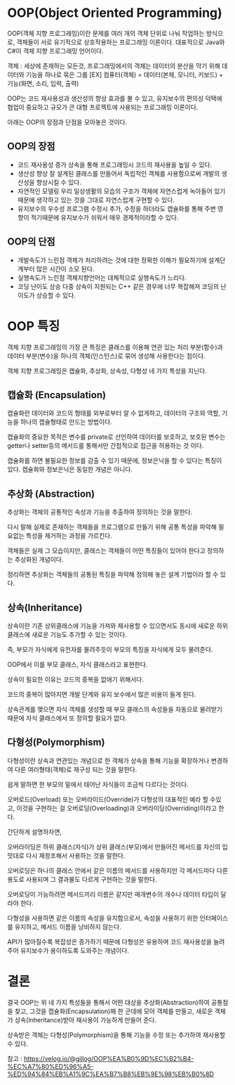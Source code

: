 # OOP(Object Oriented Programming)
OOP(객체 지향 프로그래밍)이란 문제를 여러 개의 객체 단위로 나눠 작업하는 방식으로, 객체들이 서로 유기적으로 상호작용하는 프로그래밍 이론이다.
대표적으로 Java와 C#이 객체 지향 프로그래밍 언어이다.

객체 : 세상에 존재하는 모든것, 프로그래밍에서의 객체는 데이터의 분산을 막기 위해 데이터와 기능을 하나로 묶은 그룹
[EX] 컴퓨터(객체) = 데이터(본체, 모니터, 키보드) + 기능(화면, 소리, 입력, 출력)

OOP는 코드 재사용성과 생산성의 향상 효과를 볼 수 있고, 유지보수의 편의성 덕택에 협업이 중요하고 규모가 큰 대형 프로젝트에 사용되는 프로그래밍 이론이다.

아래는 OOP의 장점과 단점을 모아놓은 것이다.

## OOP의 장점
- 코드 재사용성 증가
상속을 통해 프로그래밍시 코드의 재사용을 높일 수 있다.
- 생산성 향상
잘 설계된 클래스를 만들어서 독립적인 객체를 사용함으로써 개발의 생산성을 향상시킬 수 있다.
- 자연적인 모델링
우리 일상생활의 모습의 구조가 객체에 자연스럽게 녹아들어 있기 때문에 생각하고 있는 것을 그대로 자연스럽게 구현할 수 있다.
- 유지보수의 우수성
프로그램 수정시 추가, 수정을 하더라도 캡슐화를 통해 주변 영향이 적기때문에 유지보수가 쉬워서 매우 경제적이라할 수 있다.
## OOP의 단점
- 개발속도가 느린점
객체가 처리하려는 것에 대한 정확한 이해가 필요하기에 설계단계부터 많은 시간이 소모 된다.
- 실행속도가 느린점
객체지향언어는 대체적으로 실행속도가 느리다.
- 코딩 난이도 상승
다중 상속이 지원되는 C++ 같은 경우에 너무 복잡해져 코딩의 난이도가 상승할 수 있다.

# OOP 특징
객체 지향 프로그래밍의 가장 큰 특징은 클래스를 이용해 연관 있는 처리 부분(함수)과 데이터 부분(변수)을 하나의 객체(인스턴스)로 묶어 생성해 사용한다는 점이다.

객체 지향 프로그래밍은 캡슐화, 추상화, 상속성, 다형성 네 가지 특성을 지닌다.

## 캡슐화 (Encapsulation)
캡슐화란 데이터와 코드의 형태를 외부로부터 알 수 없게하고, 데이터의 구조와 역할, 기능을 하나의 캡슐형태로 만드는 방법이다.

캡슐화의 중요한 목적은 변수를 private로 선언하여 데이터를 보호하고, 보호된 변수는 getter나 setter등의 메서드를 통해서만 간접적으로 접근을 허용하는 것 이다.

캡슐화를 하면 불필요한 정보를 감출 수 있기 때문에, 정보은닉을 할 수 있다는 특징이 있다.
캡슐화와 정보은닉은 동일한 개념은 아니다.

## 추상화 (Abstraction)
추상화는 객체의 공통적인 속성과 기능을 추출하여 정의하는 것을 말한다.

다시 말해 실제로 존재하는 객체들을 프로그램으로 만들기 위해 공통 특성을 파악해 필요없는 특성을 제거하는 과정을 가르킨다.

객체들은 실제 그 모습이지만, 클래스는 객체들이 어떤 특징들이 있어야 한다고 정의하는 추상화된 개념이다.

정리하면 추상화는 객체들의 공통된 특징을 파악해 정의해 놓은 설계 기법이라 할 수 있다.

## 상속(Inheritance)
상속이란 기존 상위클래스에 기능을 가져와 재사용할 수 있으면서도 동시에 새로운 하위 클래스에 새로운 기능도 추가할 수 있는 것이다.

즉, 부모가 자식에게 유전자를 물려주듯이 부모의 특징을 자식에게 모두 물려준다.

OOP에서 이를 부모 클래스, 자식 클래스라고 표현한다.

상속이 필요한 이유는 코드의 중복을 없애기 위해서다.

코드의 중복이 많아지면 개발 단계와 유지 보수에서 많은 비용이 들게 된다.

상속관계를 맺으면 자식 객체를 생성할 때 부모 클래스의 속성들을 자동으로 물려받기 때문에 자식 클래스에서 또 정의할 필요가 없다.

## 다형성(Polymorphism)
다형성이란 상속과 연관있는 개념으로 한 객체가 상속을 통해 기능을 확장하거나 변경하여 다른 여러형태(객체)로 재구성 되는 것을 말한다.

쉽게 말하면 한 부모의 밑에서 태어난 자식들이 조금씩 다르다는 것이다.

오버로드(Overload) 또는 오버라이드(Override)가 다형성의 대표적인 예라 할 수있고, 이것을 구현하는 걸 오버로딩(Overloading)과 오버라이딩(Overriding)이라고 한다.

간단하게 설명하자면,

오버라이딩은 하위 클래스(자식)가 상위 클래스(부모)에서 만들어진 메서드를 자신의 입맛대로 다시 재창조해서 사용하는 것을 말한다.

오버로딩은 하나의 클래스 안에서 같은 이름의 메서드를 사용하지만 각 메서드마다 다른 용도로 사용되며 그 결과물도 다르게 구현하는 것을 말한다.

오버로딩이 가능하려면 메서드끼리 이름은 같지만 매개변수의 개수나 데이터 타입이 달라야 한다.

다형성을 사용하면 같은 이름의 속성을 유지함으로서, 속성을 사용하기 위한 인터페이스를 유지하고, 메서드 이름을 낭비하지 않는다.

API가 많아질수록 복잡성은 증가하기 때문에 다형성은 유용하며 코드 재사용성을 늘려주어 유지보수가 용이하도록 도와주는 개념이다.

# 결론
결국 OOP는 위 네 가지 특성들을 통해서 어떤 대상을 추상화(Abstraction)하여 공통점을 찾고, 그것을 캡슐화(Encapsulation)해 한 군데에 모아 객체를 만들고, 새로운 객체가 상속(Inheritance)받아 재사용이 가능하게 만들어 준다.

상속받은 객체는 다형성(Polymorphism)을 통해 기능을 수정 또는 추가하여 재사용할 수 있다.

참고 : https://velog.io/@gillog/OOP%EA%B0%9D%EC%B2%B4-%EC%A7%80%ED%96%A5-%ED%94%84%EB%A1%9C%EA%B7%B8%EB%9E%98%EB%B0%8D
